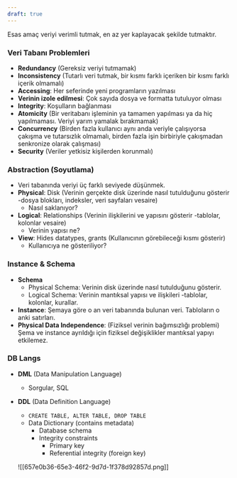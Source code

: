```yaml
---
draft: true
---
```


Esas amaç veriyi verimli tutmak, en az yer kaplayacak şekilde tutmaktır.

### Veri Tabanı Problemleri
- **Redundancy** (Gereksiz veriyi tutmamak)
- **Inconsistency** (Tutarlı veri tutmak, bir kısmı farklı içeriken bir kısmı farklı içerik olmamalı)
- **Accessing**: Her seferinde yeni programların yazılması
- **Verinin izole edilmesi**: Çok sayıda dosya ve formatta tutuluyor olması
- **Integrity**: Koşulların bağlanması
- **Atomicity** (Bir veritabanı işleminin ya tamamen yapılması ya da hiç yapılmaması. Veriyi yarım yamalak bırakmamak)
- **Concurrency** (Birden fazla kullanıcı aynı anda veriyle çalışıyorsa çakışma ve tutarsızlık olmamalı, birden fazla işin birbiriyle çakışmadan senkronize olarak çalışması)
- **Security** (Veriler yetkisiz kişilerden korunmalı)

### Abstraction (Soyutlama)
- Veri tabanında veriyi üç farklı seviyede düşünmek. 
- **Physical**: Disk (Verinin gerçekte disk üzerinde nasıl tutulduğunu gösterir -dosya blokları, indeksler, veri sayfaları vesaire)
	- Nasıl saklanıyor?
- **Logical**: Relationships (Verinin ilişkilerini ve yapısını gösterir -tablolar, kolonlar vesaire)
	- Verinin yapısı ne?
- **View**: Hides datatypes, grants (Kullanıcının görebileceği kısmı gösterir)
	- Kullanıcıya ne gösteriliyor?

### Instance & Schema
- **Schema**
	- Physical Schema: Verinin disk üzerinde nasıl tutulduğunu gösterir.
	- Logical Schema: Verinin mantıksal yapısı ve ilişkileri -tablolar, kolonlar, kurallar.
- **Instance**: Şemaya göre o an veri tabanında bulunan veri. Tabloların o anki satırları.
- **Physical Data Independence**: (Fiziksel verinin bağımsızlığı problemi) Şema ve instance ayrıldığı için fiziksel değişiklikler mantıksal yapıyı etkilemez. 

### DB Langs
- **DML** (Data Manipulation Language)
	- Sorgular, SQL
- **DDL** (Data Definition Language)
	- `CREATE TABLE, ALTER TABLE, DROP TABLE`
	- Data Dictionary (contains metadata)
		- Database schema
		- Integrity constraints
			- Primary key
			- Referential integrity (foreign key)



	![[657e0b36-65e3-46f2-9d7d-1f378d92857d.png]]